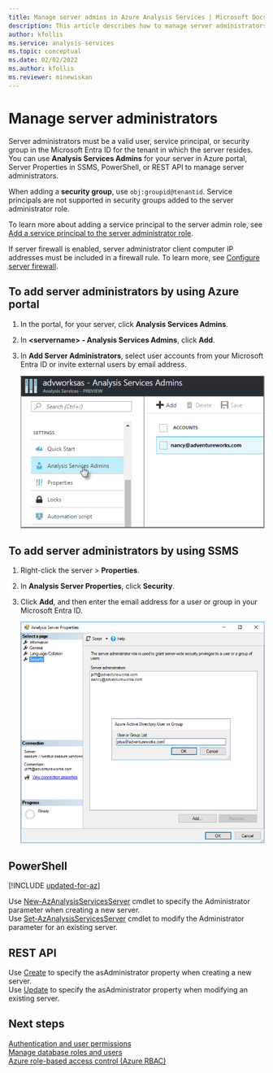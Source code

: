 ```yaml
---
title: Manage server admins in Azure Analysis Services | Microsoft Docs
description: This article describes how to manage server administrators for an Azure Analysis Services server by using the Azure portal, PowerShell, or REST APIs.
author: kfollis
ms.service: analysis-services
ms.topic: conceptual
ms.date: 02/02/2022
ms.author: kfollis
ms.reviewer: minewiskan 
---
```

# Manage server administrators

Server administrators must be a valid user, service principal, or security group in the Microsoft Entra ID for the tenant in which the server resides. You can use **Analysis Services Admins** for your server in Azure portal, Server Properties in SSMS, PowerShell, or REST API to manage server administrators. 

When adding a **security group**, use `obj:groupid@tenantid`. Service principals are not supported in security groups added to the server administrator role.

To learn more about adding a service principal to the server admin role, see [Add a service principal to the server administrator role](analysis-services-addservprinc-admins.md).

If server firewall is enabled, server administrator client computer IP addresses must be included in a firewall rule. To learn more, see [Configure server firewall](analysis-services-qs-firewall.md).

## To add server administrators by using Azure portal

1. In the portal, for your server, click **Analysis Services Admins**.
2. In **\<servername> - Analysis Services Admins**, click **Add**.
3. In **Add Server Administrators**, select user accounts from your Microsoft Entra ID or invite external users by email address.

    ![Server Admins in Azure portal](./media/analysis-services-server-admins/aas-manage-users-admins.png)

## To add server administrators by using SSMS

1. Right-click the server > **Properties**.
2. In **Analysis Server Properties**, click **Security**.
3. Click **Add**, and then enter the email address for a user or group in your Microsoft Entra ID.
   
    ![Add server administrators in SSMS](./media/analysis-services-server-admins/aas-manage-users-ssms.png)

## PowerShell

[!INCLUDE [updated-for-az](../../includes/updated-for-az.md)]

Use [New-AzAnalysisServicesServer](/powershell/module/az.analysisservices/new-azanalysisservicesserver) cmdlet to specify the Administrator parameter when creating a new server. <br>
Use [Set-AzAnalysisServicesServer](/powershell/module/az.analysisservices/set-azanalysisservicesserver) cmdlet to modify the Administrator parameter for an existing server.

## REST API

Use [Create](/rest/api/analysisservices/servers/create) to specify the asAdministrator property when creating a new server. <br>
Use [Update](/rest/api/analysisservices/servers/update) to specify the asAdministrator property when modifying an existing server. <br>



## Next steps 

[Authentication and user permissions](analysis-services-manage-users.md)  
[Manage database roles and users](analysis-services-database-users.md)  
[Azure role-based access control (Azure RBAC)](../role-based-access-control/overview.md)
